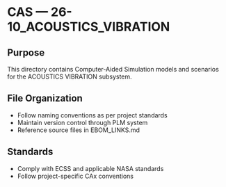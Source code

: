 # CAS — 26-10_ACOUSTICS_VIBRATION

## Purpose

This directory contains Computer-Aided Simulation models and scenarios for the ACOUSTICS VIBRATION subsystem.

## File Organization

- Follow naming conventions as per project standards
- Maintain version control through PLM system
- Reference source files in EBOM_LINKS.md

## Standards

- Comply with ECSS and applicable NASA standards
- Follow project-specific CAx conventions
